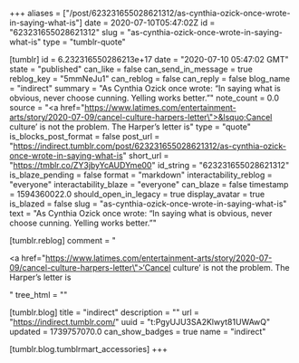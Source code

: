 +++
aliases = ["/post/623231655028621312/as-cynthia-ozick-once-wrote-in-saying-what-is"]
date = 2020-07-10T05:47:02Z
id = "623231655028621312"
slug = "as-cynthia-ozick-once-wrote-in-saying-what-is"
type = "tumblr-quote"

[tumblr]
id = 6.232316550286213e+17
date = "2020-07-10 05:47:02 GMT"
state = "published"
can_like = false
can_send_in_message = true
reblog_key = "5mmNeJu1"
can_reblog = false
can_reply = false
blog_name = "indirect"
summary = "As Cynthia Ozick once wrote: “In saying what is obvious, never choose cunning. Yelling works better.”"
note_count = 0.0
source = "<a href=\"https://www.latimes.com/entertainment-arts/story/2020-07-09/cancel-culture-harpers-letter\">&lsquo;Cancel culture&rsquo; is not the problem. The Harper&rsquo;s letter is</a>"
type = "quote"
is_blocks_post_format = false
post_url = "https://indirect.tumblr.com/post/623231655028621312/as-cynthia-ozick-once-wrote-in-saying-what-is"
short_url = "https://tmblr.co/ZY3jbyYcAUDYme00"
id_string = "623231655028621312"
is_blaze_pending = false
format = "markdown"
interactability_reblog = "everyone"
interactability_blaze = "everyone"
can_blaze = false
timestamp = 1594360022.0
should_open_in_legacy = true
display_avatar = true
is_blazed = false
slug = "as-cynthia-ozick-once-wrote-in-saying-what-is"
text = "As Cynthia Ozick once wrote: “In saying what is obvious, never choose cunning. Yelling works better.”"

[tumblr.reblog]
comment = "<p><a href=\"https://www.latimes.com/entertainment-arts/story/2020-07-09/cancel-culture-harpers-letter\">‘Cancel culture’ is not the problem. The Harper’s letter is</a></p>"
tree_html = ""

[tumblr.blog]
title = "indirect"
description = ""
url = "https://indirect.tumblr.com/"
uuid = "t:PgyUJU3SA2Klwyt81UWAwQ"
updated = 1739757070.0
can_show_badges = true
name = "indirect"

[tumblr.blog.tumblrmart_accessories]
+++
